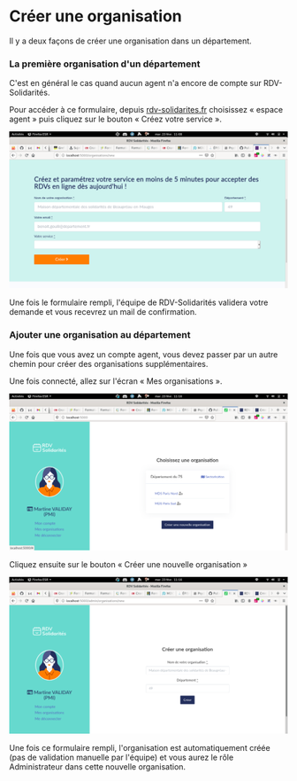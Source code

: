 # Créer une organisation

Il y a deux façons de créer une organisation dans un département.

### La première organisation d'un département

C'est en général le cas quand aucun agent n'a encore de compte sur RDV-Solidarités.

Pour accéder à ce formulaire, depuis [rdv-solidarites.fr](https://www.rdv-solidarites.fr/) choisissez « espace agent » puis cliquez sur le bouton « Créez votre service ». 

![Ce formulaire va cr&#xE9;er un agent et une organisation.](../.gitbook/assets/capture-decran-de-2021-02-23-11-08-49.png)

Une fois le formulaire rempli, l'équipe de RDV-Solidarités validera votre demande et vous recevrez un mail de confirmation.

### Ajouter une organisation au département

Une fois que vous avez un compte agent, vous devez passer par un autre chemin pour créer des organisations supplémentaires.

Une fois connecté, allez sur l'écran  « Mes organisations ».

![](../.gitbook/assets/capture-decran-de-2021-02-23-11-16-30.png)

Cliquez ensuite sur le bouton « Créer une nouvelle organisation »

![](../.gitbook/assets/capture-decran-de-2021-02-23-11-16-34.png)

Une fois ce formulaire rempli, l'organisation est automatiquement créée \(pas de validation manuelle par l'équipe\) et vous aurez le rôle Administrateur dans cette nouvelle organisation.


